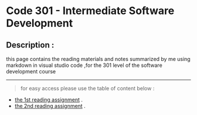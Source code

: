 # Code 301 - Intermediate Software Development
## Description :
this page contains the reading materials and notes summarized by me using markdown in visual studio code ,for the 301 level of the software development course

***
> for easy access please use the table of content below :

* [the 1st reading assignment](https://tamaraalbilleh.github.io/reading-notes/Code301Reading-Notes/class-01) .
* [the 2nd reading assignment](https://tamaraalbilleh.github.io/reading-notes/Code301Reading-Notes/class-02) .